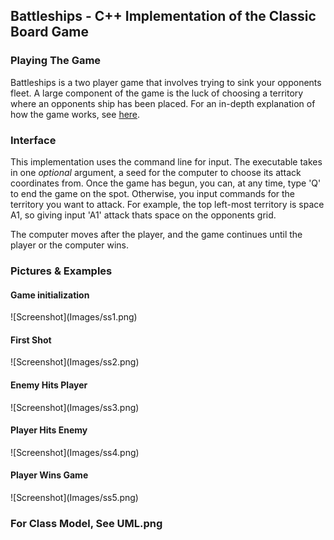 <h2> Battleships - C++ Implementation of the Classic Board Game </h2>

<h3> Playing The Game </h3>
<p>Battleships is a two player game that involves trying to sink your opponents fleet. A large component of the game is the 
luck of choosing a territory where an opponents ship has been placed. For an in-depth explanation of how the game works, see
<a href="http://www.hasbro.com/common/instruct/Battleship.PDF"> here</a>.</p>

<h3> Interface </h3>
<p>This implementation uses the command line for input. The executable takes in one <i>optional</i> argument, a seed for the
computer to choose its attack coordinates from. Once the game has begun, you can, at any time, type 'Q' to end the game on the
spot. Otherwise, you input commands for the territory you want to attack. For example, the top left-most territory is space A1,
so giving input 'A1' attack thats space on the opponents grid.</p>

<p>The computer moves after the player, and the game continues until the player or the computer wins.</p>

<h3> Pictures & Examples </h3>

<h4>Game initialization</h4>
![Screenshot](Images/ss1.png)

<h4>First Shot</h4>
![Screenshot](Images/ss2.png)

<h4>Enemy Hits Player</h4>
![Screenshot](Images/ss3.png)

<h4>Player Hits Enemy</h4>
![Screenshot](Images/ss4.png)

<h4>Player Wins Game</h4>
![Screenshot](Images/ss5.png)

<h3> For Class Model, See UML.png </h3>

